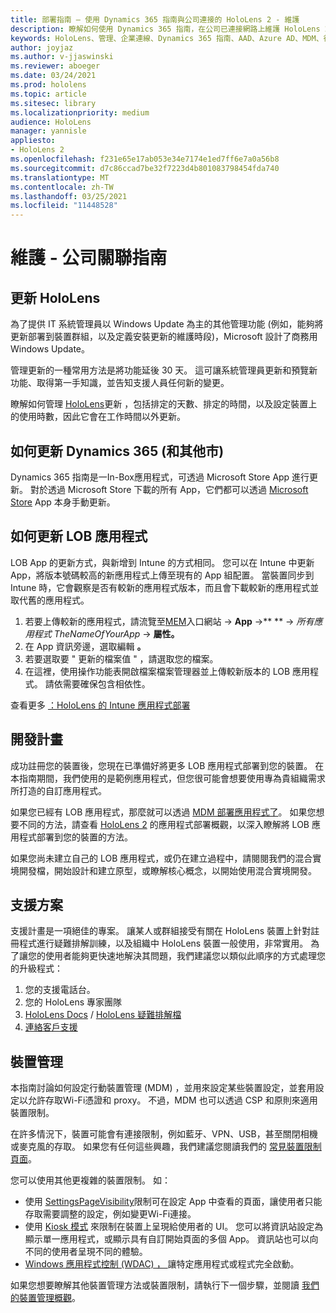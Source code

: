 ```yaml
---
title: 部署指南 – 使用 Dynamics 365 指南與公司連接的 HoloLens 2 - 維護
description: 瞭解如何使用 Dynamics 365 指南，在公司已連接網路上維護 HoloLens 2 裝置。
keywords: HoloLens、管理、企業連線、Dynamics 365 指南、AAD、Azure AD、MDM、行動裝置管理
author: joyjaz
ms.author: v-jjaswinski
ms.reviewer: aboeger
ms.date: 03/24/2021
ms.prod: hololens
ms.topic: article
ms.sitesec: library
ms.localizationpriority: medium
audience: HoloLens
manager: yannisle
appliesto:
- HoloLens 2
ms.openlocfilehash: f231e65e17ab053e34e7174e1ed7ff6e7a0a56b8
ms.sourcegitcommit: d7c86ccad7be32f7223d4b801083798454fda740
ms.translationtype: MT
ms.contentlocale: zh-TW
ms.lasthandoff: 03/25/2021
ms.locfileid: "11448528"
---
```

# <a name="maintain---corporate-connected-guide"></a>維護 - 公司關聯指南

## <a name="update-hololens"></a>更新 HoloLens

為了提供 IT 系統管理員以 Windows Update 為主的其他管理功能 (例如，能夠將更新部署到裝置群組，以及定義安裝更新的維護時段)，Microsoft 設計了商務用 Windows Update。

管理更新的一種常用方法是將功能延後 30 天。 這可讓系統管理員更新和預覽新功能、取得第一手知識，並告知支援人員任何新的變更。

瞭解如何管理 [HoloLens](https://docs.microsoft.com/hololens/hololens-updates)更新 ，包括排定的天數、排定的時間，以及設定裝置上的使用時數，因此它會在工作時間以外更新。

## <a name="how-to-update-dynamics-365-guides-and-other-store-apps"></a>如何更新 Dynamics 365 (和其他市) 

Dynamics 365 指南是一In-Box應用程式，可透過 Microsoft Store App 進行更新。 對於透過 Microsoft Store 下載的所有 App，它們都可以透過 [Microsoft Store](https://docs.microsoft.com/hololens/holographic-store-apps#update-apps) App 本身手動更新。

## <a name="how-to-update-lob-apps"></a>如何更新 LOB 應用程式

LOB App 的更新方式，與新增到 Intune 的方式相同。 您可以在 Intune 中更新 App，將版本號碼較高的新應用程式上傳至現有的 App 組配置。 當裝置同步到 Intune 時，它會觀察是否有較新的應用程式版本，而且會下載較新的應用程式並取代舊的應用程式。

1. 若要上傳較新的應用程式，請流覽至[MEM](https://endpoint.microsoft.com/#home)入口網站  ->  **App** ->** **  ->  *所有應用程式 TheNameOfYourApp*  ->  **屬性。**
2. 在 App 資訊旁邊，選取編輯 **。**
3. 若要選取要 &quot; 更新的檔案值 &quot; ，請選取您的檔案。
4. 在這裡，使用操作功能表開啟檔案檔案管理器並上傳較新版本的 LOB 應用程式。 請依需要確保包含相依性。

查看更多 [：HoloLens 的 Intune 應用程式部署](https://docs.microsoft.com/hololens/app-deploy-intune)

## <a name="development-plan"></a>開發計畫

成功註冊您的裝置後，您現在已準備好將更多 LOB 應用程式部署到您的裝置。 在本指南期間，我們使用的是範例應用程式，但您很可能會想要使用專為貴組織需求所打造的自訂應用程式。

如果您已經有 LOB 應用程式，那麼就可以透過 [MDM 部署應用程式了](https://docs.microsoft.com/hololens/app-deploy-intune)。 如果您想要不同的方法，請查看 [HoloLens 2](https://docs.microsoft.com/hololens/app-deploy-overview) 的應用程式部署概觀，以深入瞭解將 LOB 應用程式部署到您的裝置的方法。

如果您尚未建立自己的 LOB 應用程式，或仍在建立過程中，請閱閱我們的混合實境開發檔，開始設計和建立原型，[](https://docs.microsoft.com/windows/mixed-reality/design/design)或瞭解核心概念，以開始使用混合實境開發[](https://docs.microsoft.com/windows/mixed-reality/discover/get-started-with-mr)。

## <a name="support-plan"></a>支援方案

支援計畫是一項絕佳的專案。 讓某人或群組接受有關在 HoloLens 裝置上針對註冊程式進行疑難排解訓練，以及組織中 HoloLens 裝置一般使用，非常實用。 為了讓您的使用者能夠更快速地解決其問題，我們建議您以類似此順序的方式處理您的升級程式：

1. 您的支援電話台。
2. 您的 HoloLens 專家團隊
3. [HoloLens Docs](https://docs.microsoft.com/hololens/)  / [HoloLens 疑難排解檔](https://docs.microsoft.com/hololens/hololens-troubleshooting)
4. [連絡客戶支援](https://support.serviceshub.microsoft.com/supportforbusiness/create?sapId=e9391227-fa6d-927b-0fff-f96288631b8f)

## <a name="device-management"></a>裝置管理

本指南討論如何設定行動裝置管理 (MDM) ，並用來設定某些裝置設定，並套用設定以允許存取Wi-Fi憑證和 proxy。 不過，MDM 也可以透過 CSP 和原則來適用裝置限制。

在許多情況下，裝置可能會有連接限制，例如藍牙、VPN、USB，甚至關閉相機或麥克風的存取。 如果您有任何這些興趣，我們建議您閱讀我們的 [常見裝置限制頁面](https://docs.microsoft.com/hololens/hololens-common-device-restrictions)。

您可以使用其他更複雜的裝置限制。 如：

- 使用 [SettingsPageVisibility](https://docs.microsoft.com/hololens/settings-uri-list)限制可在設定 App 中查看的頁面，讓使用者只能存取需要調整的設定，例如變更Wi-Fi連接。
- 使用 [Kiosk 模式](https://docs.microsoft.com/hololens/hololens-kiosk) 來限制在裝置上呈現給使用者的 UI。 您可以將資訊站設定為顯示單一應用程式，或顯示具有自訂開始頁面的多個 App。 資訊站也可以向不同的使用者呈現不同的體驗。
- [Windows 應用程式控制 (WDAC) ， ](https://docs.microsoft.com/hololens/windows-defender-application-control-wdac) 讓特定應用程式或程式完全啟動。

如果您想要瞭解其他裝置管理方法或裝置限制，請執行下一個步驟，並閱讀 [我們的裝置管理概觀](https://docs.microsoft.com/hololens/hololens-csp-policy-overview)。





